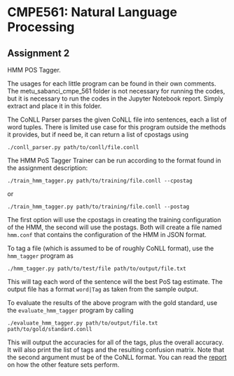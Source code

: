 # CMPE561: Natural Language Processing
## Assignment 2
HMM POS Tagger.

The usages for each little program can be found in their own comments. The metu_sabanci_cmpe_561 folder is not necessary for running the codes, but it is necessary to run the codes in the Jupyter Notebook report. Simply extract and place it in this folder.

The CoNLL Parser parses the given CoNLL file into sentences, each a list of word tuples. There is limited use case for this program outside the methods it provides, but if need be, it can return a list of cpostags using

    ./conll_parser.py path/to/conll/file.conll
The HMM PoS Tagger Trainer can be run according to the format found in the assignment description:

    ./train_hmm_tagger.py path/to/training/file.conll --cpostag
or

    ./train_hmm_tagger.py path/to/training/file.conll --postag
The first option will use the cpostags in creating the training configuration of the HMM, the second will use the postags. Both will create a file named `hmm.conf` that contains the configuration of the HMM in JSON format.

To tag a file (which is assumed to be of roughly CoNLL format), use the `hmm_tagger` program as

    ./hmm_tagger.py path/to/test/file path/to/output/file.txt
This will tag each word of the sentence will the best PoS tag estimate. The output file has a format `word|Tag` as taken from the sample output.

To evaluate the results of the above program with the gold standard, use the `evaluate_hmm_tagger` program by calling

    ./evaluate_hmm_tagger.py path/to/output/file.txt path/to/gold/standard.conll
This will output the accuracies for all of the tags, plus the overall accuracy. It will also print the list of tags and the resulting confusion matrix. Note that the second argument must be of the CoNLL format.
You can read the [report](Report.ipynb) on how the other feature sets perform.